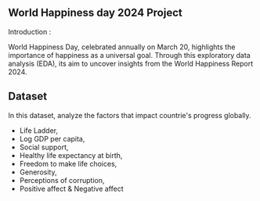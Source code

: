 ## World Happiness day 2024 Project 

Introduction :

World Happiness Day, celebrated annually on March 20, highlights the importance of happiness as a universal goal. Through this exploratory data analysis (EDA), its aim to uncover insights from the World Happiness Report 2024.


## Dataset

In this dataset, analyze the factors that impact countrie's progress globally.

* Life Ladder,
* Log GDP per capita,
* Social support,
* Healthy life expectancy at birth,
* Freedom to make life choices,
* Generosity,
* Perceptions of corruption,
* Positive affect & Negative affect

